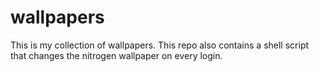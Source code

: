 # wallpapers
This is my collection of wallpapers.
This repo also contains a shell script that changes the nitrogen wallpaper on every login.
